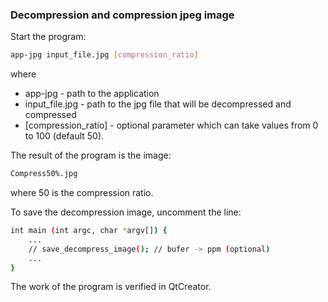 ### Decompression and compression jpeg image
Start the program:
```sh
app-jpg input_file.jpg [compression_ratio]
```
where 
* app-jpg - path to the application
* input_file.jpg - path to the jpg file that will be decompressed and compressed
* [compression_ratio] - optional parameter which can take values from 0 to 100 (default 50).

The result of the program is the image:
```sh
Compress50%.jpg
```
where 50 is the compression ratio.

To save the decompression image, uncomment the line:
```sh
int main (int argc, char *argv[]) {
    ...
    // save_decompress_image(); // bufer -> ppm (optional)
    ...
}
```
The work of the program is verified in QtCreator.
